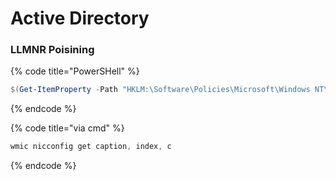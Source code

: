 # Active Directory

### LLMNR Poisining

{% code title="PowerSHell" %}
```powershell
$(Get-ItemProperty -Path "HKLM:\Software\Policies\Microsoft\Windows NT\DNSClient" -name EnableMulticast).EnableMulticast
```
{% endcode %}

{% code title="via cmd" %}
```powershell
wmic nicconfig get caption, index, c
```
{% endcode %}

